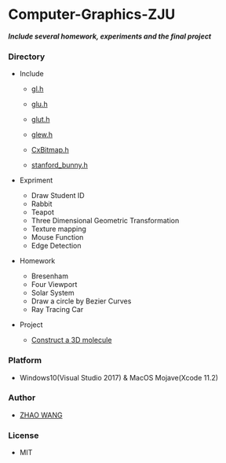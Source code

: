 # Computer-Graphics-ZJU

***Include several homework, experiments and the final project***

### Directory

- Include

  - [gl.h](include/gl.h) 

  - [glu.h](include/glu.h) 
  - [glut.h](Include/glut.h) 
  - [glew.h](Include/glew.h) 
  - [CxBitmap.h](Include/CxBitmap.h) 
  - [stanford_bunny.h](Include/stanford_bunny.h) 

- Expriment
  
  - Draw Student ID
  - Rabbit
  - Teapot
  - Three Dimensional Geometric Transformation
  - Texture mapping
  - Mouse Function
  - Edge Detection
  
- Homework
  - Bresenham
  - Four Viewport
  - Solar System
  - Draw a circle by Bezier Curves
  - Ray Tracing Car
  
- Project
  
  - [Construct a 3D molecule](https://github.com/Liang-ZX/CG2019)

### Platform

- Windows10(Visual Studio 2017) & MacOS Mojave(Xcode 11.2)

### Author

- [ZHAO WANG](mailto:Kyfafyd@zju.edu.cn)

### License

- MIT

